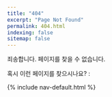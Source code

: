 ```yaml
---
title: "404"
excerpt: "Page Not Found"
permalink: 404.html
indexing: false
sitemap: false
---
```


죄송합니다. 페이지를 찾을 수 없습니다.

혹시 이런 페이지를 찾으시나요? :

{% include nav-default.html %}
